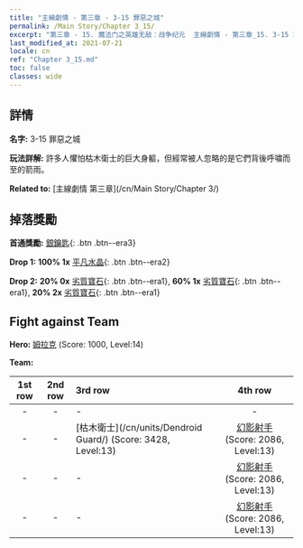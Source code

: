 ```yaml
---
title: "主線劇情 - 第三章 - 3-15 罪惡之城"
permalink: /Main Story/Chapter 3_15/
excerpt: "第三章 - 15. 魔法门之英雄无敌：战争纪元  主線劇情 - 第三章_15. 3-15 罪惡之城"
last_modified_at: 2021-07-21
locale: cn
ref: "Chapter 3_15.md"
toc: false
classes: wide
---
```


## 詳情

 **名字:** 3-15 罪惡之城

 **玩法詳解:** 許多人懼怕枯木衛士的巨大身軀，但經常被人忽略的是它們背後呼嘯而至的箭雨。

 **Related to:** [主線劇情 第三章](/cn/Main Story/Chapter 3/)

## 掉落獎勵

 **首通獎勵:** [銀鑰匙](/cn/Items/con_693/){: .btn .btn--era3}

 **Drop 1:** **100% 1x** [平凡水晶](/cn/Items/mat_11/){: .btn .btn--era2}

 **Drop 2:** **20% 0x** [劣質寶石](/cn/Items/mat_4/){: .btn .btn--era1}, **60% 1x** [劣質寶石](/cn/Items/mat_4/){: .btn .btn--era1}, **20% 2x** [劣質寶石](/cn/Items/mat_4/){: .btn .btn--era1}


## Fight against Team
 **Hero:** [姆拉克](/cn/heroes/Mullich/) (Score: 1000, Level:14)

 **Team:**


  | 1st row | 2nd row | 3rd row | 4th row |
  |:----:|:----:|:----|:----:|
  | - | - | - | - |
  | - | - | [枯木衛士](/cn/units/Dendroid Guard/) (Score: 3428, Level:13)  | [幻影射手](/cn/units/Sharpshooter/) (Score: 2086, Level:13)  |
  | - | - | - | [幻影射手](/cn/units/Sharpshooter/) (Score: 2086, Level:13)  |
  | - | - | - | [幻影射手](/cn/units/Sharpshooter/) (Score: 2086, Level:13)  |


